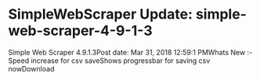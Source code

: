 # SimpleWebScraper Update: simple-web-scraper-4-9-1-3

Simple Web Scraper 4.9.1.3Post date: Mar 31, 2018 12:59:1 PMWhats New :-Speed increase for csv saveShows progressbar for saving csv nowDownload
